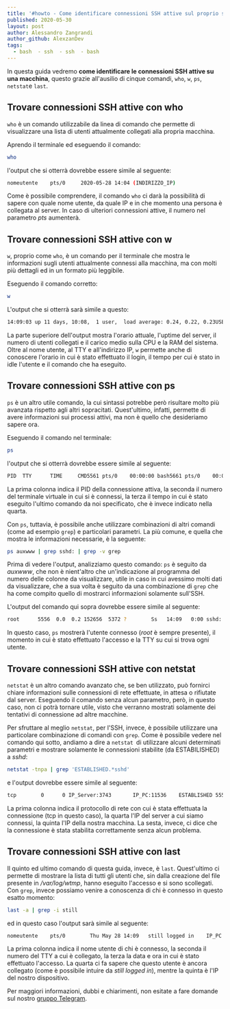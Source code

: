 ```yaml
---
title: '#howto - Come identificare connessioni SSH attive sul proprio server'
published: 2020-05-30
layout: post
author: Alessandro Zangrandi
author_github: AlexzanDev
tags:
  - bash  - ssh  - ssh  - bash
---
```

In questa guida vedremo **come identificare le connessioni SSH attive su una macchina**, questo grazie all'ausilio di cinque comandi, `who`, `w`, `ps`, `netstat`e `last`.

## Trovare connessioni SSH attive con who

`who` è un comando utilizzabile da linea di comando che permette di visualizzare una lista di utenti attualmente collegati alla propria macchina.

Aprendo il terminale ed eseguendo il comando:

```bash
who
```

l'output che si otterrà dovrebbe essere simile al seguente:

```bash
nomeutente    pts/0     2020-05-28 14:04 (INDIRIZZO_IP)
```

Come è possibile comprendere, il comando `who` ci darà la possibilità di sapere con quale nome utente, da quale IP e in che momento una persona è collegata al server. In caso di ulteriori connessioni attive, il numero nel parametro *pts* aumenterà.

## Trovare connessioni SSH attive con w

`w`, proprio come `who`, è un comando per il terminale che mostra le informazioni sugli utenti attualmente connessi alla macchina, ma con molti più dettagli ed in un formato più leggibile.

Eseguendo il comando corretto:

```bash
w
```

L'output che si otterrà sarà simile a questo:

```bash
14:09:03 up 11 days, 10:08,  1 user,  load average: 0.24, 0.22, 0.23USER        TTY      FROM             LOGIN@   IDLE   JCPU   PCPU WHATnomeutente  pts/0    INDIRIZZO_IP     14:09    1.00s  0.07s  0.03s w
```

La parte superiore dell'output mostra l'orario attuale, l'uptime del server, il numero di utenti collegati e il carico medio sulla CPU e la RAM del sistema. Oltre al nome utente, al TTY e all'indirizzo IP, `w` permette anche di conoscere l'orario in cui è stato effettuato il login, il tempo per cui è stato in idle l'utente e il comando che ha eseguito.

## Trovare connessioni SSH attive con ps

`ps` è un altro utile comando, la cui sintassi potrebbe però risultare molto più avanzata rispetto agli altri sopracitati. Quest'ultimo, infatti, permette di avere informazioni sui processi attivi, ma non è quello che desideriamo sapere ora.

Eseguendo il comando nel terminale:

```bash
ps
```

l'output che si otterrà dovrebbe essere simile al seguente:

```bash
PID  TTY      TIME     CMD5561 pts/0    00:00:00 bash5661 pts/0    00:00:00 ps
```

La prima colonna indica il PID della connessione attiva, la seconda il numero del terminale virtuale in cui si è connessi, la terza il tempo in cui è stato eseguito l'ultimo comando da noi specificato, che è invece indicato nella quarta.

Con `ps`, tuttavia, è possibile anche utilizzare combinazioni di altri comandi (come ad esempio `grep`) e particolari parametri. La più comune, e quella che mostra le informazioni necessarie, è la seguente:

```bash
ps auxwww | grep sshd: | grep -v grep

```

Prima di vedere l'output, analizziamo questo comando: `ps` è seguito da *auxwww*, che non è nient'altro che un'indicazione al programma del numero delle colonne da visualizzare, utile in caso in cui avessimo molti dati da visualizzare, che a sua volta è seguito da una combinazione di `grep` che ha come compito quello di mostrarci informazioni solamente sull'SSH.

L'output del comando qui sopra dovrebbe essere simile al seguente:

```bash
root      5556  0.0  0.2 152656  5372 ?        Ss   14:09   0:00 sshd: nomeutente [priv]nomeutente   5560  0.0  0.1 152656  2424 ?        S    14:09   0:00 sshd: nomeutente@pts/0
```

In questo caso, `ps` mostrerà l'utente connesso (*root* è sempre presente), il momento in cui è stato effettuato l'accesso e la TTY su cui si trova ogni utente.

## Trovare connessioni SSH attive con netstat

`netstat` è un altro comando avanzato che, se ben utilizzato, può fornirci chiare informazioni sulle connessioni di rete effettuate, in attesa o rifiutate dal server. Eseguendo il comando senza alcun parametro, però, in questo caso, non ci potrà tornare utile, visto che verranno mostrati solamente dei tentativi di connessione ad altre macchine.

Per sfruttare al meglio `netstat`, per l'SSH, invece, è possibile utilizzare una particolare combinazione di comandi con `grep`. Come è possibile vedere nel comando qui sotto, andiamo a dire a `netstat `di utilizzare alcuni determinati parametri e mostrare solamente le connessioni stabilite (da ESTABILISHED) a *sshd*:

```bash
netstat -tnpa | grep 'ESTABLISHED.*sshd'

```

e l'output dovrebbe essere simile al seguente:

```bash
tcp        0      0 IP_Server:3743       IP_PC:11536    ESTABLISHED 5556/sshd: nomeutente
```

La prima colonna indica il protocollo di rete con cui è stata effettuata la connessione (tcp in questo caso), la quarta l'IP del server a cui siamo connessi, la quinta l'IP della nostra macchina. La sesta, invece, ci dice che la connessione è stata stabilita correttamente senza alcun problema.

## Trovare connessioni SSH attive con last

Il quinto ed ultimo comando di questa guida, invece, è `last`. Quest'ultimo ci permette di mostrare la lista di tutti gli utenti che, sin dalla creazione del file presente in */var/log/wtmp*, hanno eseguito l'accesso e si sono scollegati. Con `grep`, invece possiamo venire a conoscenza di chi è connesso in questo esatto momento:

```bash
last -a | grep -i still

```

ed in questo caso l'output sarà simile al seguente:

```
nomeutente    pts/0        Thu May 28 14:09   still logged in    IP_PC
```

La prima colonna indica il nome utente di chi è connesso, la seconda il numero del TTY a cui è collegato, la terza la data e ora in cui è stato effettuato l'accesso. La quarta ci fa sapere che questo utente è ancora collegato (come è possibile intuire da *still logged in*), mentre la quinta è l'IP del nostro dispositivo.

Per maggiori informazioni, dubbi e chiarimenti, non esitate a fare domande sul nostro [gruppo Telegram](https://t.me/linuxpeople).
